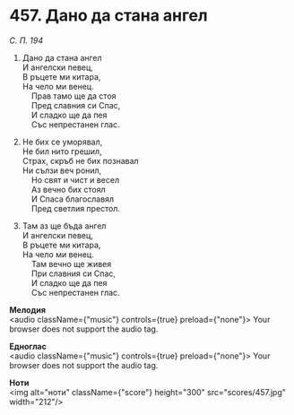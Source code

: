 # 457. Дано да стана ангел  

*С. П. 194*  

1. Дано да стана ангел  
И ангелски певец,  
В ръцете ми китара,  
На чело ми венец.  
    Прав тамо ще да стоя  
    Пред славния си Спас,  
    И сладко ще да пея  
    Със непрестанен глас.  

2. Не бих се уморявал,  
Не бил нито грешил,  
Страх, скръб не бих познавал  
Ни сълзи веч ронил,  
    Но свят и чист и весел  
    Аз вечно бих стоял  
    И Спаса благославял  
    Пред светлия престол.  

3. Там аз ще бъда ангел  
И ангелски певец,  
В ръцете ми китара,  
На чело ми венец.  
    Там вечно ще живея  
    При славния си Спас,  
    И сладко ще да пея  
    Със непрестанен глас.  

__Мелодия__  
<audio className={"music"} controls={true} preload={"none"}><source src="mp3/457.mp3" type="audio/mpeg"/>
Your browser does not support the audio tag.
</audio>  

__Едноглас__  
<audio className={"music"} controls={true} preload={"none"}><source src="transp/457.mp3" type="audio/mpeg"/>
Your browser does not support the audio tag.
</audio>  

__Ноти__  
<img alt="ноти" className={"score"} height="300" src="scores/457.jpg" width="212"/>

